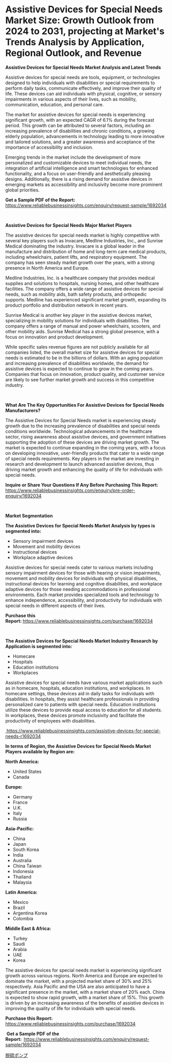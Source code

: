 <p><h1>Assistive Devices for Special Needs Market Size: Growth Outlook from 2024 to 2031, projecting at Market's Trends Analysis by Application, Regional Outlook, and Revenue</h1></p><p><strong>Assistive Devices for Special Needs Market Analysis and Latest Trends</strong></p>
<p><p>Assistive devices for special needs are tools, equipment, or technologies designed to help individuals with disabilities or special requirements to perform daily tasks, communicate effectively, and improve their quality of life. These devices can aid individuals with physical, cognitive, or sensory impairments in various aspects of their lives, such as mobility, communication, education, and personal care.</p><p>The market for assistive devices for special needs is experiencing significant growth, with an expected CAGR of 6.1% during the forecast period. This growth can be attributed to several factors, including an increasing prevalence of disabilities and chronic conditions, a growing elderly population, advancements in technology leading to more innovative and tailored solutions, and a greater awareness and acceptance of the importance of accessibility and inclusion.</p><p>Emerging trends in the market include the development of more personalized and customizable devices to meet individual needs, the integration of artificial intelligence and smart technologies for enhanced functionality, and a focus on user-friendly and aesthetically pleasing designs. Additionally, there is a rising demand for assistive devices in emerging markets as accessibility and inclusivity become more prominent global priorities.</p></p>
<p><strong>Get a Sample PDF of the Report:&nbsp;</strong> <a href="https://www.reliablebusinessinsights.com/enquiry/request-sample/1692034">https://www.reliablebusinessinsights.com/enquiry/request-sample/1692034</a></p>
<p>&nbsp;</p>
<p><strong>Assistive Devices for Special Needs Major Market Players</strong></p>
<p><p>The assistive devices for special needs market is highly competitive with several key players such as Invacare, Medline Industries, Inc., and Sunrise Medical dominating the industry. Invacare is a global leader in the manufacture and distribution of home and long-term care medical products, including wheelchairs, patient lifts, and respiratory equipment. The company has seen steady market growth over the years, with a strong presence in North America and Europe.</p><p>Medline Industries, Inc. is a healthcare company that provides medical supplies and solutions to hospitals, nursing homes, and other healthcare facilities. The company offers a wide range of assistive devices for special needs, such as mobility aids, bath safety products, and orthopedic supports. Medline has experienced significant market growth, expanding its product portfolio and distribution network in recent years.</p><p>Sunrise Medical is another key player in the assistive devices market, specializing in mobility solutions for individuals with disabilities. The company offers a range of manual and power wheelchairs, scooters, and other mobility aids. Sunrise Medical has a strong global presence, with a focus on innovation and product development.</p><p>While specific sales revenue figures are not publicly available for all companies listed, the overall market size for assistive devices for special needs is estimated to be in the billions of dollars. With an aging population and increasing prevalence of disabilities worldwide, the demand for assistive devices is expected to continue to grow in the coming years. Companies that focus on innovation, product quality, and customer service are likely to see further market growth and success in this competitive industry.</p></p>
<p>&nbsp;</p>
<p><strong>What Are The Key Opportunities For Assistive Devices for Special Needs Manufacturers?</strong></p>
<p><p>The Assistive Devices for Special Needs market is experiencing steady growth due to the increasing prevalence of disabilities and special needs conditions worldwide. Technological advancements in the healthcare sector, rising awareness about assistive devices, and government initiatives supporting the adoption of these devices are driving market growth. The market is expected to continue expanding in the coming years, with a focus on developing innovative, user-friendly products that cater to a wide range of special needs requirements. Key players in the market are investing in research and development to launch advanced assistive devices, thus driving market growth and enhancing the quality of life for individuals with special needs.</p></p>
<p><strong>Inquire or Share Your Questions If Any Before Purchasing This Report:</strong> <a href="https://www.reliablebusinessinsights.com/enquiry/pre-order-enquiry/1692034">https://www.reliablebusinessinsights.com/enquiry/pre-order-enquiry/1692034</a></p>
<p>&nbsp;</p>
<p><strong>Market Segmentation</strong></p>
<p><strong>The Assistive Devices for Special Needs Market Analysis by types is segmented into:</strong></p>
<p><ul><li>Sensory impairment devices</li><li>Movement and mobility devices</li><li>Instructional devices</li><li>Workplace adaptive devices</li></ul></p>
<p><p>Assistive devices for special needs cater to various markets including sensory impairment devices for those with hearing or vision impairments, movement and mobility devices for individuals with physical disabilities, instructional devices for learning and cognitive disabilities, and workplace adaptive devices for those needing accommodations in professional environments. Each market provides specialized tools and technology to enhance independence, accessibility, and productivity for individuals with special needs in different aspects of their lives.</p></p>
<p><strong>Purchase this Report:&nbsp;</strong><a href="https://www.reliablebusinessinsights.com/purchase/1692034">https://www.reliablebusinessinsights.com/purchase/1692034</a></p>
<p>&nbsp;</p>
<p><strong>The Assistive Devices for Special Needs Market Industry Research by Application is segmented into:</strong></p>
<p><ul><li>Homecare</li><li>Hospitals</li><li>Education institutions</li><li>Workplaces</li></ul></p>
<p><p>Assistive devices for special needs have various market applications such as in homecare, hospitals, education institutions, and workplaces. In homecare settings, these devices aid in daily tasks for individuals with disabilities. In hospitals, they assist healthcare professionals in providing personalized care to patients with special needs. Education institutions utilize these devices to provide equal access to education for all students. In workplaces, these devices promote inclusivity and facilitate the productivity of employees with disabilities.</p></p>
<p><a href="https://www.reliablebusinessinsights.com/assistive-devices-for-special-needs-r1692034">&nbsp;https://www.reliablebusinessinsights.com/assistive-devices-for-special-needs-r1692034</a></p>
<p><strong>In terms of Region, the Assistive Devices for Special Needs Market Players available by Region are:</strong></p>
<p>
    <p> <strong> North America: </strong>
        <ul>
            <li>United States</li>
            <li>Canada</li>
        </ul>
        </p> 
    <p> <strong> Europe: </strong>
        <ul>
            <li>Germany</li>
            <li>France</li>
            <li>U.K.</li>
            <li>Italy</li>
            <li>Russia</li>
        </ul>
        </p> 
    <p> <strong> Asia-Pacific: </strong>
        <ul>
            <li>China</li>
            <li>Japan</li>
            <li>South Korea</li>
            <li>India</li>
            <li>Australia</li>
            <li>China Taiwan</li>
            <li>Indonesia</li>
            <li>Thailand</li>
            <li>Malaysia</li>
        </ul>
        </p> 
    <p> <strong> Latin America: </strong>
        <ul>
            <li>Mexico</li>
            <li>Brazil</li>
            <li>Argentina Korea</li>
            <li>Colombia</li>
        </ul>
        </p> 
    <p> <strong> Middle East & Africa: </strong>
        <ul>
            <li>Turkey</li>
            <li>Saudi</li>
            <li>Arabia</li>
            <li>UAE</li>
            <li>Korea</li>
        </ul>
    </p>
    </p>
<p><p>The assistive devices for special needs market is experiencing significant growth across various regions. North America and Europe are expected to dominate the market, with a projected market share of 30% and 25% respectively. Asia Pacific and the USA are also anticipated to have a significant presence in the market, with a market share of 20% each. China is expected to show rapid growth, with a market share of 15%. This growth is driven by an increasing awareness of the benefits of assistive devices in improving the quality of life for individuals with special needs.</p></p>
<p><strong>Purchase this Report: </strong><a href="https://www.reliablebusinessinsights.com/purchase/1692034">https://www.reliablebusinessinsights.com/purchase/1692034</a></p>
<p>&nbsp;<strong>Get a Sample PDF of the Report:&nbsp;&nbsp;</strong><a href="https://www.reliablebusinessinsights.com/enquiry/request-sample/1692034">https://www.reliablebusinessinsights.com/enquiry/request-sample/1692034</a></p>
<p><strong></strong></p>
<p><p><a href="https://github.com/lababdou/Market-Research-Report-List-4/blob/main/2000752161050.md">脱硫ポンプ</a></p></p>